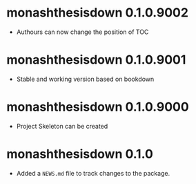 <!-- NEWS.md is maintained by https://cynkra.github.io/fledge, do not edit -->

# monashthesisdown 0.1.0.9002

* Authours can now change the position of TOC


# monashthesisdown 0.1.0.9001

* Stable and working version based on bookdown


# monashthesisdown 0.1.0.9000


* Project Skeleton can be created


# monashthesisdown 0.1.0

* Added a `NEWS.md` file to track changes to the package.
